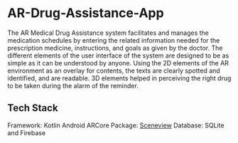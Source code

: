 # AR-Drug-Assistance-App

The AR Medical Drug Assistance system facilitates and manages the medication schedules by entering the related information needed for the prescription medicine, instructions, and goals as given by the doctor. The different elements of the user interface of the system are designed to be as simple as it can be understood by anyone. Using the 2D elements of the AR environment as an overlay for contents, the texts are clearly spotted and identified, and are readable. 3D elements helped in perceiving the right drug to be taken during the alarm of the reminder.

## Tech Stack
Framework: Kotlin Android 
ARCore Package: [Sceneview](https://github.com/SceneView/sceneview-android)
Database: SQLite and Firebase



